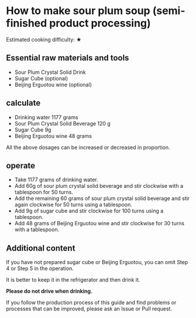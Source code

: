 # How to make sour plum soup (semi-finished product processing)

Estimated cooking difficulty: ★

## Essential raw materials and tools

- Sour Plum Crystal Solid Drink
- Sugar Cube (optional)
- Beijing Erguotou wine (optional)

## calculate

- Drinking water 1177 grams
- Sour Plum Crystal Solid Beverage 120 g
- Sugar Cube 9g
- Beijing Erguotou wine 48 grams

All the above dosages can be increased or decreased in proportion.

## operate

- Take 1177 grams of drinking water.
- Add 60g of sour plum crystal solid beverage and stir clockwise with a tablespoon for 50 turns.
- Add the remaining 60 grams of sour plum crystal solid beverage and stir again clockwise for 50 turns using a tablespoon.
- Add 9g of sugar cube and stir clockwise for 100 turns using a tablespoon.
- Add 48 grams of Beijing Erguotou wine and stir clockwise for 30 turns with a tablespoon.

## Additional content

If you have not prepared sugar cube or Beijing Erguotou, you can omit Step 4 or Step 5 in the operation.

It is better to keep it in the refrigerator and then drink it.

**Please do not drive when drinking.**

If you follow the production process of this guide and find problems or processes that can be improved, please ask an Issue or Pull request.